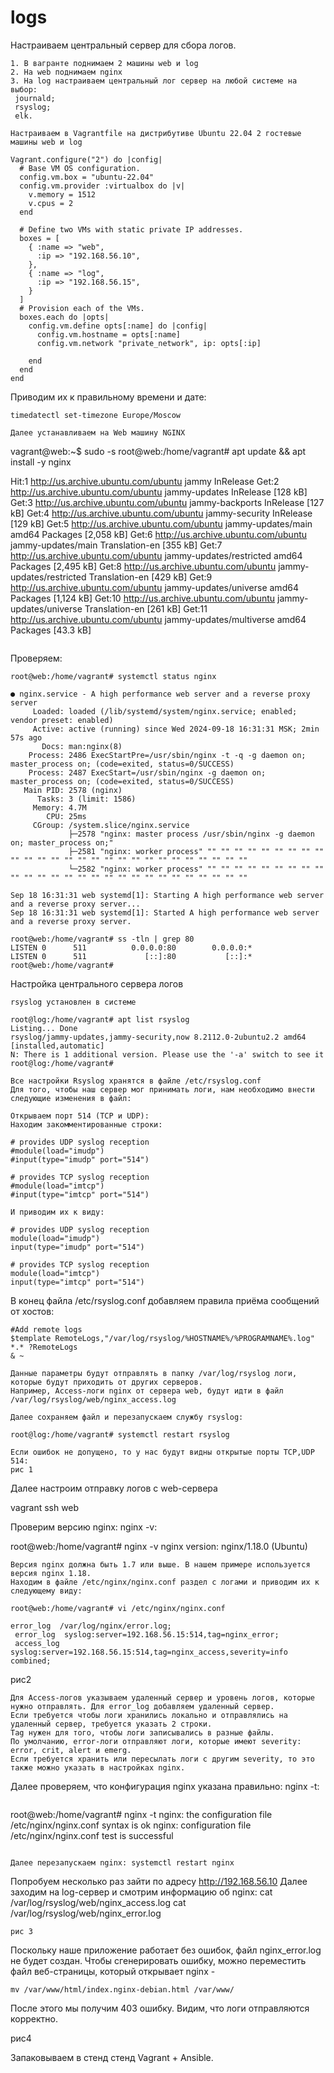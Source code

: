 # logs
Настраиваем центральный сервер для сбора логов.
```
1. В вагранте поднимаем 2 машины web и log
2. На web поднимаем nginx
3. На log настраиваем центральный лог сервер на любой системе на выбор:
 journald;
 rsyslog;
 elk.
```
```
Настраиваем в Vagrantfile на дистрибутиве Ubuntu 22.04 2 гостевые машины web и log

Vagrant.configure("2") do |config|
  # Base VM OS configuration.
  config.vm.box = "ubuntu-22.04"
  config.vm.provider :virtualbox do |v|
    v.memory = 1512
    v.cpus = 2
  end

  # Define two VMs with static private IP addresses.
  boxes = [
    { :name => "web",
      :ip => "192.168.56.10",
    },
    { :name => "log",
      :ip => "192.168.56.15",
    }
  ]
  # Provision each of the VMs.
  boxes.each do |opts|
    config.vm.define opts[:name] do |config|
      config.vm.hostname = opts[:name]
      config.vm.network "private_network", ip: opts[:ip]

    end
  end
end
```

Приводим их к правильному времени и дате:
```
timedatectl set-timezone Europe/Moscow

```
```
Далее устанавливаем на Web машину NGINX
```
vagrant@web:~$ sudo -s
root@web:/home/vagrant# apt update && apt install -y nginx

Hit:1 http://us.archive.ubuntu.com/ubuntu jammy InRelease
Get:2 http://us.archive.ubuntu.com/ubuntu jammy-updates InRelease [128 kB]
Get:3 http://us.archive.ubuntu.com/ubuntu jammy-backports InRelease [127 kB]
Get:4 http://us.archive.ubuntu.com/ubuntu jammy-security InRelease [129 kB]
Get:5 http://us.archive.ubuntu.com/ubuntu jammy-updates/main amd64 Packages [2,058 kB]
Get:6 http://us.archive.ubuntu.com/ubuntu jammy-updates/main Translation-en [355 kB]
Get:7 http://us.archive.ubuntu.com/ubuntu jammy-updates/restricted amd64 Packages [2,495 kB]
Get:8 http://us.archive.ubuntu.com/ubuntu jammy-updates/restricted Translation-en [429 kB]
Get:9 http://us.archive.ubuntu.com/ubuntu jammy-updates/universe amd64 Packages [1,124 kB]
Get:10 http://us.archive.ubuntu.com/ubuntu jammy-updates/universe Translation-en [261 kB]
Get:11 http://us.archive.ubuntu.com/ubuntu jammy-updates/multiverse amd64 Packages [43.3 kB]
```
```
Проверяем:
```
root@web:/home/vagrant# systemctl status nginx

● nginx.service - A high performance web server and a reverse proxy server
     Loaded: loaded (/lib/systemd/system/nginx.service; enabled; vendor preset: enabled)
     Active: active (running) since Wed 2024-09-18 16:31:31 MSK; 2min 57s ago
       Docs: man:nginx(8)
    Process: 2486 ExecStartPre=/usr/sbin/nginx -t -q -g daemon on; master_process on; (code=exited, status=0/SUCCESS)
    Process: 2487 ExecStart=/usr/sbin/nginx -g daemon on; master_process on; (code=exited, status=0/SUCCESS)
   Main PID: 2578 (nginx)
      Tasks: 3 (limit: 1586)
     Memory: 4.7M
        CPU: 25ms
     CGroup: /system.slice/nginx.service
             ├─2578 "nginx: master process /usr/sbin/nginx -g daemon on; master_process on;"
             ├─2581 "nginx: worker process" "" "" "" "" "" "" "" "" "" "" "" "" "" "" "" "" "" "" "" "" "" "" "" "" "" "" ""
             └─2582 "nginx: worker process" "" "" "" "" "" "" "" "" "" "" "" "" "" "" "" "" "" "" "" "" "" "" "" "" "" "" ""

Sep 18 16:31:31 web systemd[1]: Starting A high performance web server and a reverse proxy server...
Sep 18 16:31:31 web systemd[1]: Started A high performance web server and a reverse proxy server.
```
```
root@web:/home/vagrant# ss -tln | grep 80
LISTEN 0      511          0.0.0.0:80        0.0.0.0:*
LISTEN 0      511             [::]:80           [::]:*
root@web:/home/vagrant#
```
Настройка центрального сервера логов
```
rsyslog установлен в системе

root@log:/home/vagrant# apt list rsyslog
Listing... Done
rsyslog/jammy-updates,jammy-security,now 8.2112.0-2ubuntu2.2 amd64 [installed,automatic]
N: There is 1 additional version. Please use the '-a' switch to see it
root@log:/home/vagrant#
```
```
Все настройки Rsyslog хранятся в файле /etc/rsyslog.conf 
Для того, чтобы наш сервер мог принимать логи, нам необходимо внести следующие изменения в файл:
```
```
Открываем порт 514 (TCP и UDP):
Находим закомментированные строки:
```
```
# provides UDP syslog reception
#module(load="imudp")
#input(type="imudp" port="514")

# provides TCP syslog reception
#module(load="imtcp")
#input(type="imtcp" port="514")

И приводим их к виду:

# provides UDP syslog reception
module(load="imudp")
input(type="imudp" port="514")

# provides TCP syslog reception
module(load="imtcp")
input(type="imtcp" port="514")

```
В конец файла /etc/rsyslog.conf добавляем правила приёма сообщений от хостов:
```
#Add remote logs
$template RemoteLogs,"/var/log/rsyslog/%HOSTNAME%/%PROGRAMNAME%.log"
*.* ?RemoteLogs
& ~
```
```
Данные параметры будут отправлять в папку /var/log/rsyslog логи, которые будут приходить от других серверов. 
Например, Access-логи nginx от сервера web, будут идти в файл /var/log/rsyslog/web/nginx_access.log
```
```
Далее сохраняем файл и перезапускаем службу rsyslog:

root@log:/home/vagrant# systemctl restart rsyslog

Если ошибок не допущено, то у нас будут видны открытые порты TCP,UDP 514:
рис 1
```
Далее настроим отправку логов с web-сервера

vagrant ssh web

Проверим версию nginx: nginx -v:

root@web:/home/vagrant# nginx -v
nginx version: nginx/1.18.0 (Ubuntu)
```
Версия nginx должна быть 1.7 или выше. В нашем примере используется версия nginx 1.18. 
Находим в файле /etc/nginx/nginx.conf раздел с логами и приводим их к следующему виду:
```
```
root@web:/home/vagrant# vi /etc/nginx/nginx.conf

error_log  /var/log/nginx/error.log;
 error_log  syslog:server=192.168.56.15:514,tag=nginx_error;
 access_log syslog:server=192.168.56.15:514,tag=nginx_access,severity=info combined;
```
рис2
```
Для Access-логов указываем удаленный сервер и уровень логов, которые нужно отправлять. Для error_log добавляем удаленный сервер. 
Если требуется чтобы логи хранились локально и отправлялись на удаленный сервер, требуется указать 2 строки. 	
Tag нужен для того, чтобы логи записывались в разные файлы.
По умолчанию, error-логи отправляют логи, которые имеют severity: error, crit, alert и emerg. 
Если требуется хранить или пересылать логи с другим severity, то это также можно указать в настройках nginx. 
```
Далее проверяем, что конфигурация nginx указана правильно: nginx -t:
```
```
root@web:/home/vagrant# nginx -t
nginx: the configuration file /etc/nginx/nginx.conf syntax is ok
nginx: configuration file /etc/nginx/nginx.conf test is successful
```

Далее перезапускаем nginx: systemctl restart nginx

```
Попробуем несколько раз зайти по адресу http://192.168.56.10
Далее заходим на log-сервер и смотрим информацию об nginx:
    cat /var/log/rsyslog/web/nginx_access.log 
    cat /var/log/rsyslog/web/nginx_error.log 
```
рис 3
```
Поскольку наше приложение работает без ошибок, файл nginx_error.log не будет создан. 
Чтобы сгенерировать ошибку, можно переместить файл веб-страницы, который открывает nginx - 
```
mv /var/www/html/index.nginx-debian.html /var/www/
```
После этого мы получим 403 ошибку.
Видим, что логи отправляются корректно. 


рис4

Запаковываем в стенд стенд Vagrant + Ansible.






















